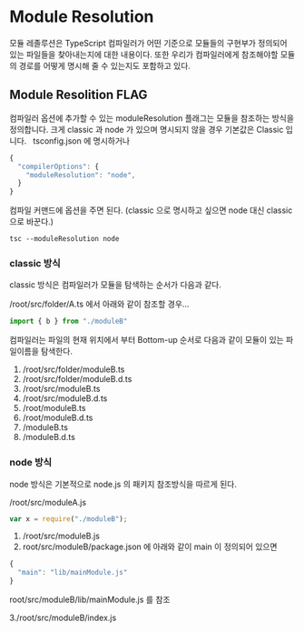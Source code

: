 
# Module Resolution
모듈 레졸루션은 TypeScript 컴파일러가 어떤 기준으로 모듈들의 구현부가 정의되어 있는 파일들을 찾아내는지에 대한 내용이다. 
또한 우리가 컴파일러에게 참조해야할 모듈의 경로를 어떻게 명시해 줄 수 있는지도 포함하고 있다.  
  
## Module Resolition FLAG
컴파일러 옵션에 추가할 수 있는 moduleResolution 플래그는 모듈을 참조하는 방식을 정의합니다. 크게 classic 과 node 가 있으며 명시되지 않을 경우 기본값은 Classic 입니다.  
tsconfig.json 에 명시하거나
```TypeScript
{
  "compilerOptions": {
    "moduleResolution": "node",
  }
}
```
컴파일 커맨드에 옵션을 주면 된다. (classic 으로 명시하고 싶으면 node 대신 classic 으로 바꾼다.)
```
tsc --moduleResolution node
```

### classic 방식
classic 방식은 컴파일러가 모듈을 탐색하는 순서가 다음과 같다.
  
/root/src/folder/A.ts 에서 아래와 같이 참조할 경우...  
```TypeScript
import { b } from "./moduleB"
```
컴파일러는 파일의 현재 위치에서 부터 Bottom-up 순서로 다음과 같이 모듈이 있는 파일이름을 탐색한다.

1. /root/src/folder/moduleB.ts
2. /root/src/folder/moduleB.d.ts
3. /root/src/moduleB.ts
4. /root/src/moduleB.d.ts
5. /root/moduleB.ts
6. /root/moduleB.d.ts
7. /moduleB.ts
8. /moduleB.d.ts

### node 방식
node 방식은 기본적으로 node.js 의 패키지 참조방식을 따르게 된다.

/root/src/moduleA.js
```TypeScript
var x = require("./moduleB");
```

1. /root/src/moduleB.js
2. root/src/moduleB/package.json 에 아래와 같이 main 이 정의되어 있으면 

```TypeScript
{ 
  "main": "lib/mainModule.js"
}
```
root/src/moduleB/lib/mainModule.js 를 참조  
  
3./root/src/moduleB/index.js






